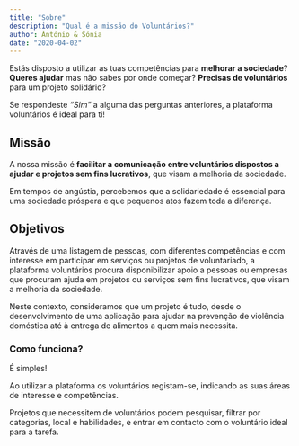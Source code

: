 ```yaml
---
title: "Sobre"
description: "Qual é a missão do Voluntários?"
author: António & Sónia
date: "2020-04-02"
---
```

Estás disposto a utilizar as tuas competências para **melhorar a sociedade**?
**Queres ajudar** mas não sabes por onde começar?
**Precisas de voluntários** para um projeto solidário?

Se respondeste *“Sim”* a alguma das perguntas anteriores, a plataforma voluntários é ideal para ti!

## Missão
A nossa missão é **facilitar a comunicação entre voluntários dispostos a ajudar e projetos sem fins lucrativos**, que visam a melhoria da sociedade.

Em tempos de angústia, percebemos que a solidariedade é essencial para uma sociedade próspera e que pequenos atos fazem toda a diferença.

## Objetivos

Através de uma listagem de pessoas, com diferentes competências e com interesse em participar em serviços ou projetos de voluntariado, a plataforma voluntários procura disponibilizar apoio a pessoas ou empresas que procuram ajuda em projetos ou serviços sem fins lucrativos, que visam a melhoria da sociedade.

Neste contexto, consideramos que um projeto é tudo, desde o desenvolvimento de uma aplicação para ajudar na prevenção de violência doméstica até à entrega de alimentos a quem mais necessita.

### Como funciona?
É simples!

Ao utilizar a plataforma os voluntários registam-se, indicando as suas áreas de interesse e competências.

Projetos que necessitem de voluntários podem pesquisar, filtrar por categorias, local e habilidades, e entrar em contacto com o voluntário ideal para a tarefa.
